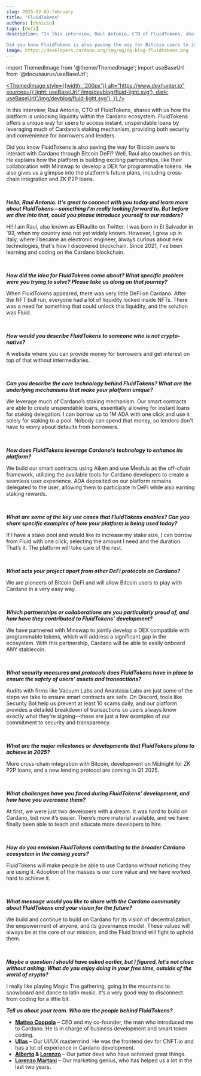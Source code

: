 ```yaml
---
slug: 2025-02-03-february
title: "FluidTokens"
authors: [denicio]
tags: [defi]
description: "In this interview, Raul Antonio, CTO of FluidTokens, shares with us how the platform is unlocking liquidity within the Cardano ecosystem. FluidTokens offers a unique way for users to access instant, unspendable loans by leveraging much of Cardano’s staking mechanism, providing both security and convenience for borrowers and lenders. 

Did you know FluidTokens is also paving the way for Bitcoin users to interact with Cardano through Bitcoin DeFi? Well, Raul also touches on this. He explains how the platform is building exciting partnerships, like their collaboration with Minswap to develop a DEX for programmable tokens. He also gives us a glimpse into the platform’s future plans, including cross-chain integration and ZK P2P loans."
image: https://developers.cardano.org/img/og/og-blog-fluidtokens.png
---
```


import ThemedImage from '@theme/ThemedImage';
import useBaseUrl from '@docusaurus/useBaseUrl';

 [<ThemedImage
style={{width: '200px'}}
alt="https://www.dexhunter.io"
sources={{
    light: useBaseUrl('/img/devblog/fluid-light.svg'),
    dark: useBaseUrl('/img/devblog/fluid-light.svg'),
  }}
/>](https://www.dexhunter.io)

In this interview, Raul Antonio, CTO of FluidTokens, shares with us how the platform is unlocking liquidity within the Cardano ecosystem. FluidTokens offers a unique way for users to access instant, unspendable loans by leveraging much of Cardano’s staking mechanism, providing both security and convenience for borrowers and lenders. 

Did you know FluidTokens is also paving the way for Bitcoin users to interact with Cardano through Bitcoin DeFi? Well, Raul also touches on this. He explains how the platform is building exciting partnerships, like their collaboration with Minswap to develop a DEX for programmable tokens. He also gives us a glimpse into the platform’s future plans, including cross-chain integration and ZK P2P loans.


<!-- truncate -->
<br />


**_Hello, Raul Antonio. It's great to connect with you today and learn more about FluidTokens—something I’m really looking forward to. But before we dive into that, could you please introduce yourself to our readers?_**

Hi! I am Raul, also known as ElRaulito on Twitter. I was born in El Salvador in '93, when my country was not yet widely known. However, I grew up in Italy, where I became an electronic engineer, always curious about new technologies, that's how I discovered blockchain. Since 2021, I've been learning and coding on the Cardano blockchain.


<br />

**_How did the idea for FluidTokens come about? What specific problem were you trying to solve? Please take us along on that journey?_**

When FluidTokens appeared, there was very little DeFi on Cardano. After the NFT bull run, everyone had a lot of liquidity locked inside NFTs. There was a need for something that could unlock this liquidity, and the solution was Fluid.


<br />

**_How would you describe FluidTokens to someone who is not crypto-native?_**

A website where you can provide money for borrowers and get interest on top of that without intermediaries.


<br />

**_Can you describe the core technology behind FluidTokens? What are the underlying mechanisms that make your platform unique?_**

We leverage much of Cardano’s staking mechanism. Our smart contracts are able to create unspendable loans, essentially allowing for instant loans for staking delegation. I can borrow up to 1M ADA with one click and use it solely for staking to a pool. Nobody can spend that money, so lenders don't have to worry about defaults from borrowers.


<br />

**_How does FluidTokens leverage Cardano's technology to enhance its platform?_**

We build our smart contracts using Aiken and use MeshJs as the off-chain framework, utilizing the available tools for Cardano developers to create a seamless user experience. ADA deposited on our platform remains delegated to the user, allowing them to participate in DeFi while also earning staking rewards.


<br />

**_What are some of the key use cases that FluidTokens enables? Can you share specific examples of how your platform is being used today?_**

If I have a stake pool and would like to increase my stake size, I can borrow from Fluid with one click, selecting the amount I need and the duration. That’s it. The platform will take care of the rest.


<br />

**_What sets your project apart from other DeFi protocols on Cardano?_**

We are pioneers of Bitcoin DeFi and will allow Bitcoin users to play with Cardano in a very easy way.


<br />

**_Which partnerships or collaborations are you particularly proud of, and how have they contributed to FluidTokens’ development?_**

We have partnered with Minswap to jointly develop a DEX compatible with programmable tokens, which will address a significant gap in the ecosystem. With this partnership, Cardano will be able to easily onboard ANY stablecoin.


<br />

**_What security measures and protocols does FluidTokens have in place to ensure the safety of users' assets and transactions?_**

Audits with firms like Vacuum Labs and Anastasia Labs are just some of the steps we take to ensure smart contracts are safe. On Discord, tools like Security Bot help us prevent at least 10 scams daily, and our platform provides a detailed breakdown of transactions so users always know exactly what they’re signing—these are just a few examples of our commitment to security and transparency.


<br />

**_What are the major milestones or developments that FluidTokens plans to achieve in 2025?_**

More cross-chain integration with Bitcoin, development on Midnight for ZK P2P loans, and a new lending protocol are coming in Q1 2025.


<br />

**_What challenges have you faced during FluidTokens' development, and how have you overcome them?_**

At first, we were just two developers with a dream. It was hard to build on Cardano, but now it’s easier. There’s more material available, and we have finally been able to teach and educate more developers to hire.


<br />

**_How do you envision FluidTokens contributing to the broader Cardano ecosystem in the coming years?_**

FluidTokens will make people be able to use Cardano without noticing they are using it. Adoption of the masses is our core value and we have worked hard to achieve it.


<br />

**_What message would you like to share with the Cardano community about FluidTokens and your vision for the future?_**

We build and continue to build on Cardano for its vision of decentralization, the empowerment of anyone, and its governance model. These values will always be at the core of our mission, and the Fluid brand will fight to uphold them.


<br />

**_Maybe a question I should have asked earlier, but I figured, let’s not close without asking: What do you enjoy doing in your free time, outside of the world of crypto?_**

I really like playing Magic The gathering, going in the mountains to snowboard and dance to latin music. It’s a very good way to disconnect from coding for a little bit.


**_Tell us about your team. Who are the people behind FluidTokens?_**
 
- **[Matteo Coppola](https://www.linkedin.com/in/matteo-coppola-mazzetti/)** – CEO and my co-founder, the man who introduced me to Cardano. He is in charge of business development and smart token coding.  
- **[Ullas](https://www.linkedin.com/in/ullas-mahalingappa-65689a163/)** – Our UI/UX mastermind. He was the frontend dev for CNFT.io and has a lot of experience in Cardano development.  
- **[Alberto](https://www.linkedin.com/in/albertorizzi/) & [Lorenzo](https://www.linkedin.com/in/lorenzo-marcolli/)** – Our junior devs who have achieved great things.  
- **[Lorenzo Martani](https://www.linkedin.com/in/lorenzo-marcolli/)** – Our marketing genius, who has helped us a lot in the last two years.  
